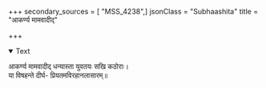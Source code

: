 +++
secondary_sources = [ "MSS_4238",]
jsonClass = "Subhaashita"
title = "आकर्ण्य मामवादीद्"

+++

<details open><summary>Text</summary>

आकर्ण्य मामवादीद् धन्यास्ता युवतयः सखि कठोराः।  
या विषहन्ते दीर्घ- प्रियतमविरहानलासारम्॥
</details>
